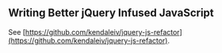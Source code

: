## Writing Better jQuery Infused JavaScript

See [https://github.com/kendaleiv/jquery-js-refactor](https://github.com/kendaleiv/jquery-js-refactor).

